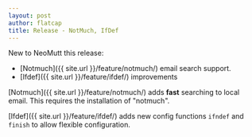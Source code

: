 ```yaml
---
layout: post
author: flatcap
title: Release - NotMuch, IfDef
---
```


New to NeoMutt this release:
- [Notmuch]({{ site.url }}/feature/notmuch/) email search support.
- [Ifdef]({{ site.url }}/feature/ifdef/) improvements

[Notmuch]({{ site.url }}/feature/notmuch/) adds **fast** searching to local email.
This requires the installation of "notmuch".

[Ifdef]({{ site.url }}/feature/ifdef/) adds new config functions `ifndef` and `finish` to allow
flexible configuration.

